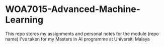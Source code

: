 # WOA7015-Advanced-Machine-Learning
This repo stores my assignments and personal notes for the module (repo name) I've taken for my Masters in AI programme at Universiti Malaya
